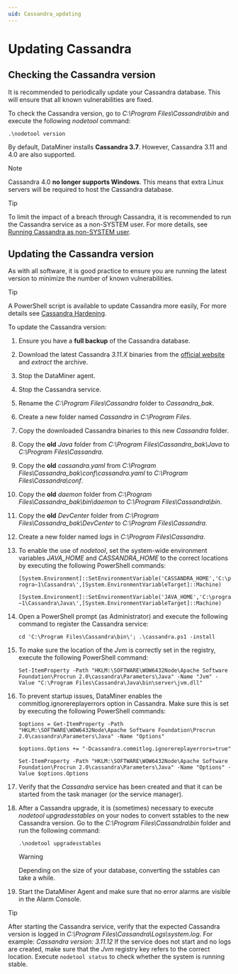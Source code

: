 ```yaml
---
uid: Cassandra_updating
---
```


# Updating Cassandra

## Checking the Cassandra version

It is recommended to periodically update your Cassandra database. This will ensure that all known vulnerabilities are fixed.

To check the Cassandra version, go to *C:\Program Files\Cassandra\bin* and execute the following *nodetool* command:

   `.\nodetool version`

By default, DataMiner installs **Cassandra 3.7**. However, Cassandra 3.11 and 4.0 are also supported.

> [!NOTE]
> Cassandra 4.0 **no longer supports Windows**. This means that extra Linux servers will be required to host the Cassandra database.

> [!TIP]
> To limit the impact of a breach through Cassandra, it is recommended to run the Cassandra service as a non-SYSTEM user. For more details, see [Running Cassandra as non-SYSTEM user](xref:Running_Cassandra_as_non-SYSTEM_user).

## Updating the Cassandra version

As with all software, it is good practice to ensure you are running the latest version to minimize the number of known vulnerabilities.

> [!TIP]
> A PowerShell script is available to update Cassandra more easily, For more details see [Cassandra Hardening](https://github.com/SkylineCommunications/cassandra-hardening).

To update the Cassandra version:

1. Ensure you have a **full backup** of the Cassandra database.
1. Download the latest Cassandra *3.11.X* binaries from the [official website](https://cassandra.apache.org/_/download.html) and *extract* the archive.
1. Stop the DataMiner agent.
1. Stop the Cassandra service.
1. Rename the *C:\Program Files\Cassandra* folder to *Cassandra_bak*.
1. Create a new folder named *Cassandra* in *C:\Program Files*.
1. Copy the downloaded Cassandra binaries to this new *Cassandra* folder.
1. Copy the **old** *Java* folder from *C:\Program Files\Cassandra_bak\Java* to *C:\Program Files\Cassandra*.
1. Copy the **old** *cassandra.yaml* from *C:\Program Files\Cassandra_bak\conf\cassandra.yaml* to *C:\Program Files\Cassandra\conf*.
1. Copy the **old** *daemon* folder from *C:\Program Files\Cassandra_bak\bin\daemon* to *C:\Program Files\Cassandra\bin*.
1. Copy the **old** *DevCenter* folder from *C:\Program Files\Cassandra_bak\DevCenter* to *C:\Program Files\Cassandra*.
1. Create a new folder named *logs* in *C:\Program Files\Cassandra*.
1. To enable the use of *nodetool*, set the system-wide environment variables *JAVA_HOME* and *CASSANDRA_HOME* to the correct locations by executing the following PowerShell commands:

   `[System.Environment]::SetEnvironmentVariable('CASSANDRA_HOME','C:\progra~1\Cassandra\',[System.EnvironmentVariableTarget]::Machine)`

   `[System.Environment]::SetEnvironmentVariable('JAVA_HOME','C:\progra~1\Cassandra\Java\',[System.EnvironmentVariableTarget]::Machine)`

1. Open a PowerShell prompt (as Administrator) and execute the following command to register the Cassandra service:

   `cd 'C:\Program Files\Cassandra\bin\'; .\cassandra.ps1 -install`

1. To make sure the location of the *Jvm* is correctly set in the registry, execute the following PowerShell command:

   `Set-ItemProperty -Path "HKLM:\SOFTWARE\WOW6432Node\Apache Software Foundation\Procrun 2.0\cassandra\Parameters\Java" -Name "Jvm" -Value "C:\Program Files\Cassandra\Java\bin\server\jvm.dll"`

1. To prevent startup issues, DataMiner enables the commitlog.ignorereplayerrors option in Cassandra. Make sure this is set by executing the following PowerShell commands:

   `$options = Get-ItemProperty -Path "HKLM:\SOFTWARE\WOW6432Node\Apache Software Foundation\Procrun 2.0\cassandra\Parameters\Java" -Name "Options"`

   `$options.Options += "-Dcassandra.commitlog.ignorereplayerrors=true"`

   `Set-ItemProperty -Path "HKLM:\SOFTWARE\WOW6432Node\Apache Software Foundation\Procrun 2.0\cassandra\Parameters\Java" -Name "Options" -Value $options.Options`

1. Verify that the *Cassandra* service has been created and that it can be started from the task manager (or the service manager).

1. After a Cassandra upgrade, it is (sometimes) necessary to execute *nodetool upgradesstables* on your nodes to convert sstables to the new Cassandra version. Go to the *C:\Program Files\Cassandra\bin* folder and run the following command:

   `.\nodetool upgradesstables`

   > [!WARNING]
   > Depending on the size of your database, converting the sstables can take a while.

1. Start the DataMiner Agent and make sure that no error alarms are visible in the Alarm Console.

> [!TIP]
> After starting the Cassandra service, verify that the expected Cassandra version is logged in *C:\Program Files\Cassandra\Logs\system.log*. For example: *Cassandra version: 3.11.12*
> If the service does not start and no logs are created, make sure that the *Jvm* registry key refers to the correct location.
> Execute `nodetool status` to check whether the system is running stable. 
